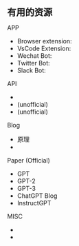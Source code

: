 # 有用的资源

<div grid="~ cols-2">

<div border-r="~">

APP

- Browser extension: <GithubLink url="https://github.com/wong2/chat-gpt-google-extension" title="chat-gpt-google-extension"/>
- VsCode Extension: <GithubLink url="https://github.com/mpociot/chatgpt-vscode" title="chatgpt-vscode"/>
- Wechat Bot: <GithubLink url="https://github.com/fuergaosi233/wechat-chatgpt" title="wechat-chatgpt" />
- Twitter Bot: <GithubLink url="https://github.com/transitive-bullshit/chatgpt-twitter-bot" title="chatgpt-twitter-bot"/>
- Slack Bot: <GithubLink url="https://github.com/trietphm/chatgpt-slackbot/" title="chatgpt-slackbot"/>

API

- <PaperLink title="GPT official API" url="https://openai.com/api/"/>
- <GithubLink url="https://github.com/acheong08/ChatGPT" title="Python Version"/> (unofficial)
- <GithubLink url="https://github.com/transitive-bullshit/chatgpt-api" title="Node.js Version"/> (unofficial)

Blog

- <PaperLink title="RLHF" url="https://huggingface.co/blog/rlhf"/> 原理
- <PaperLink title="RLHF代码" url="https://github.com/carperai/trlx"/> 

</div>
<div pl-8>

Paper (Official)

- GPT <PaperLink title="Improving Language Understanding by Generative Pre-Training" url="https://s3-us-west-2.amazonaws.com/openai-assets/research-covers/language-unsupervised/language_understanding_paper.pdf"/>
- GPT-2 <PaperLink title="Language Models are Unsupervised Multitask Learners" url="https://cdn.openai.com/better-language-models/language_models_are_unsupervised_multitask_learners.pdf"/>
- GPT-3 <PaperLink title="Language Models are Few-Shot Learners" url="https://arxiv.org/abs/2005.14165"/>
- ChatGPT Blog <PaperLink title="blog/chatgpt" url="https://openai.com/blog/chatgpt/"/>
- InstructGPT <PaperLink title="Training language models to follow instructions with human feedback" url="https://arxiv.org/abs/2203.02155"/>

MISC

- <GithubLink url="https://github.com/f/awesome-chatgpt-prompts" title="awesome-chatgpt-prompts"/>
- <GithubLink url="https://github.com/PlexPt/awesome-chatgpt-prompts-zh" title="awesome-chatgpt-prompts 中文版" />


</div>
</div>

<style>
h1 {
  font-size: 21px !important;
}
ul{
  li{
      font-size: 14px !important;
  }
}
</style>

